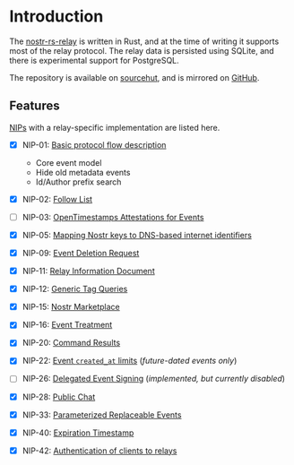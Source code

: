 # Introduction

The [nostr-rs-relay](https://sr.ht/~gheartsfield/nostr-rs-relay "nostr-rs-relay sourcehut") is written in Rust, and at the time of writing it supports most of the relay protocol. The relay data is persisted using SQLite, and there is experimental support for PostgreSQL.

The repository is available on [sourcehut](https://sr.ht/~gheartsfield/nostr-rs-relay "nostr-rs-relay sourcehut"), and is mirrored on [GitHub](https://github.com/scsibug/nostr-rs-relay "nostr-rs-relay GitHub").

## Features

[NIPs](https://github.com/nostr-protocol/nips "NIPs") with a relay-specific implementation are listed here.

- [x] NIP-01: [Basic protocol flow description](https://github.com/nostr-protocol/nips/blob/master/01.md "Basic protocol flow description")

  - Core event model
  - Hide old metadata events
  - Id/Author prefix search

- [x] NIP-02: [Follow List](https://github.com/nostr-protocol/nips/blob/master/02.md "Follow List")

- [ ] NIP-03: [OpenTimestamps Attestations for Events](https://github.com/nostr-protocol/nips/blob/master/03.md "OpenTimestamps Attestations for Events")

- [x] NIP-05: [Mapping Nostr keys to DNS-based internet identifiers](https://github.com/nostr-protocol/nips/blob/master/05.md "Mapping Nostr keys to DNS-based internet identifiers")

- [x] NIP-09: [Event Deletion Request](https://github.com/nostr-protocol/nips/blob/master/09.md "Event Deletion Request")

- [x] NIP-11: [Relay Information Document](https://github.com/nostr-protocol/nips/blob/master/11.md "Relay Information Document")

- [x] NIP-12: [Generic Tag Queries](https://github.com/nostr-protocol/nips/blob/master/12.md "Generic Tag Queries")

- [x] NIP-15: [Nostr Marketplace](https://github.com/nostr-protocol/nips/blob/master/15.md "Nostr Marketplace")

- [x] NIP-16: [Event Treatment](https://github.com/nostr-protocol/nips/blob/master/16.md "Event Treatment")

- [x] NIP-20: [Command Results](https://github.com/nostr-protocol/nips/blob/master/20.md "Command Results")

- [x] NIP-22: [Event `created_at` limits](https://github.com/nostr-protocol/nips/blob/master/22.md "Event `created_at` limits") (_future-dated events only_)

- [ ] NIP-26: [Delegated Event Signing](https://github.com/nostr-protocol/nips/blob/master/26.md "Delegated Event Signing") (_implemented, but currently disabled_)

- [x] NIP-28: [Public Chat](https://github.com/nostr-protocol/nips/blob/master/28.md "Public Chat")

- [x] NIP-33: [Parameterized Replaceable Events](https://github.com/nostr-protocol/nips/blob/master/33.md "Parameterized Replaceable Events")

- [x] NIP-40: [Expiration Timestamp](https://github.com/nostr-protocol/nips/blob/master/40.md "Expiration Timestamp")

- [x] NIP-42: [Authentication of clients to relays](https://github.com/nostr-protocol/nips/blob/master/42.md "Authentication of clients to relays")
